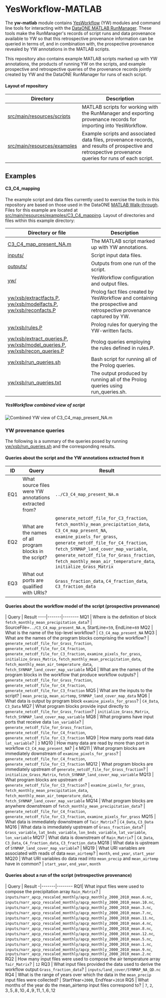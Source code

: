 YesWorkflow-MATLAB
==================

The __yw-matlab__ module contains [YesWorkflow](https://github.com/yesworkflow-org/yw-prototypes) (YW) modules and command line tools for interacting with the [DataONE MATLAB RunManager](https://github.com/DataONEorg/matlab-dataone/b). These tools make the RunManager's records of script runs and data provenance available to YW so that this retrospective provenance information can be queried in terms of, and in combination with, the prospective provenance revealed by YW annotations in the MATLAB scripts.

This repository also contains example MATLAB scripts marked up with YW annotations, the products of running YW on the scripts, and example prospective and retrospective queries of the provenance records jointly created by YW and the DataONE RunManager for runs of each script.

#### Layout of repository

Directory | Description
----------|------------
[src/main/resources/scripts](https://github.com/yesworkflow-org/yw-matlab/tree/master/src/main/resources/scripts) | MATLAB scripts for working with the RunManager and exporting provenance records for importing into YesWorkflow.
[src/main/resources/examples](https://github.com/yesworkflow-org/yw-matlab/tree/master/src/main/resources/examples) | Example scripts and associated data files, provenance records, and results of prospective and retrospective provenance queries for runs of each script.


Examples
--------

#### C3_C4_mapping

The example script and data files currently used to exercise the tools in this repository are based on those used in the DataONE [MATLAB Walk-through](https://github.com/DataONEorg/matlab-dataone/blob/master/docs/walk-through.rst).  Files for this example are located at [src/main/resources/examples/C3_C4_mapping](https://github.com/yesworkflow-org/yw-matlab/tree/master/src/main/resources/examples/C3_C4_mapping). Layout of directories and files within this example directory:

Directory or file | Description
------------------|------------
[C3_C4_map_present_NA.m](https://github.com/yesworkflow-org/yw-matlab/blob/master/src/main/resources/examples/C3_C4_mapping/C3_C4_map_present_NA.m) | The MATLAB script marked up with YW annotations.
[inputs/](https://github.com/yesworkflow-org/yw-matlab/tree/master/src/main/resources/examples/C3_C4_mapping/inputs) | Script input data files.
[outputs/](https://github.com/yesworkflow-org/yw-matlab/tree/master/src/main/resources/examples/C3_C4_mapping/outputs) | Outputs from one run of the script.
[yw/](https://github.com/yesworkflow-org/yw-matlab/tree/master/src/main/resources/examples/C3_C4_mapping/yw) | YesWorkflow configuration and output files.
[yw/xsb/extractfacts.P](https://github.com/yesworkflow-org/yw-matlab/tree/master/src/main/resources/examples/C3_C4_mapping/yw/xsb/extractfacts.P), [yw/xsb/modelfacts.P](https://github.com/yesworkflow-org/yw-matlab/tree/master/src/main/resources/examples/C3_C4_mapping/yw/xsb/modelfacts.P), [yw/xsb/reconfacts.P](https://github.com/yesworkflow-org/yw-matlab/tree/master/src/main/resources/examples/C3_C4_mapping/yw/xsb/reconfacts.P)  | Prolog fact files created by YesWorkflow and containing the prospective and retrospective provenance captured by YW.
[yw/xsb/rules.P](https://github.com/yesworkflow-org/yw-matlab/tree/master/src/main/resources/examples/C3_C4_mapping/yw/xsb/rules.P) | Prolog rules for querying the YW-written facts.
[yw/xsb/extract_queries.P](https://github.com/yesworkflow-org/yw-matlab/tree/master/src/main/resources/examples/C3_C4_mapping/yw/xsb/extract_queries.P), [yw/xsb/model_queries.P](https://github.com/yesworkflow-org/yw-matlab/tree/master/src/main/resources/examples/C3_C4_mapping/yw/xsb/model_queries.P), [yw/xsb/recon_queries.P](https://github.com/yesworkflow-org/yw-matlab/tree/master/src/main/resources/examples/C3_C4_mapping/yw/xsb/recon_queries.P)| Prolog queries employing the rules defined in rules.P.
[yw/xsb/run_queries.sh](https://github.com/yesworkflow-org/yw-matlab/tree/master/src/main/resources/examples/C3_C4_mapping/yw/xsb/run_queries.sh) | Bash script for running all of the Prolog queries.
[yw/xsb/run_queries.txt](https://github.com/yesworkflow-org/yw-matlab/tree/master/src/main/resources/examples/C3_C4_mapping/yw/xsb/run_queries.txt) | The output produced by running all of the Prolog queries using run_queries.sh.

##### YesWorkflow combined view of script

![Combined YW view of C3_C4_map_present_NA.m](https://raw.githubusercontent.com/yesworkflow-org/yw-matlab/master/src/main/resources/examples/C3_C4_mapping/yw/combined.png)

### YW provenance queries 

The following is a summary of the queries posed by running [yw/xsb/run_queries.sh](https://github.com/yesworkflow-org/yw-matlab/tree/master/src/main/resources/examples/C3_C4_mapping/yw/xsb/run_queries.sh) and the corresponding results.

#### Queries about the script and the YW annotations extracted from it

ID  | Query | Result
----|-------|--------
EQ1 | What source files were YW annotations extracted from?   | `../C3_C4_map_present_NA.m`
EQ2 | What are the names of all program blocks in the script? | `generate_netcdf_file_for_C3_fraction`, `fetch_monthly_mean_precipitation_data`, `C3_C4_map_present_NA`, `examine_pixels_for_grass`, `generate_netcdf_file_for_C4_fraction`, `fetch_SYNMAP_land_cover_map_variable`, `generate_netcdf_file_for_Grass_fraction`, `fetch_monthly_mean_air_temperature_data`, `initialize_Grass_Matrix`
EQ3 | What out ports are qualified with URIs? | `Grass_fraction_data`, `C4_fraction_data`, `C3_fraction_data`

#### Queries about the workflow model of the script (prospective provenance)

   | Query | Result
----|-------|--------
MQ1 | Where is the definition of block `fetch_monthly_mean_precipitation_data`? | SourceFile=`../C3_C4_map_present_NA.m`, StartLine=`59`, EndLine=`69`
MQ2 | What is the name of the top-level workflow? | `C3_C4_map_present_NA`
MQ3 | What are the names of the program blocks comprising the workflow? | `generate_netcdf_file_for_Grass_fraction`, `generate_netcdf_file_for_C4_fraction`, `generate_netcdf_file_for_C3_fraction`, `examine_pixels_for_grass`, `initialize_Grass_Matrix`, `fetch_monthly_mean_precipitation_data`, `fetch_monthly_mean_air_temperature_data`, `fetch_SYNMAP_land_cover_map_variable`
MQ4 | What are the names of the program blocks in the workflow that produce workflow outputs? | `generate_netcdf_file_for_Grass_fraction`, `generate_netcdf_file_for_C4_fraction`, `generate_netcdf_file_for_C3_fraction`
MQ5 | What are the inputs to the script? | `mean_precip`, `mean_airtemp`, `SYNMAP_land_cover_map_data`
MQ6 | What data is output by program block `examine_pixels_for_grass`? | `C4_Data`, `C3_Data`
MQ7 | What program blocks provide input directly to `generate_netcdf_file_for_Grass_fraction`? | `initialize_Grass_Matrix`, `fetch_SYNMAP_land_cover_map_variable`
MQ8 | What programs have input ports that receive data `lon_variable`? | `generate_netcdf_file_for_Grass_fraction`, `generate_netcdf_file_for_C4_fraction`, `generate_netcdf_file_for_C3_fraction`
MQ9 | How many ports read data `lat_variable`? | `3`
MQ10 | How many data are read by more than port in workflow `C3_C4_map_present_NA`? | `4`
MQ11 | What program blocks are immediately downstream of `examine_pixels_for_grass`? | `generate_netcdf_file_for_C4_fraction`, `generate_netcdf_file_for_C3_fraction`
MQ12 | What program blocks are immediately upstream of `generate_netcdf_file_for_Grass_fraction`? | `initialize_Grass_Matrix`, `fetch_SYNMAP_land_cover_map_variable`
MQ13 | What program blocks are upstream of `generate_netcdf_file_for_C3_fraction`? | `examine_pixels_for_grass`, `fetch_monthly_mean_precipitation_data`, `fetch_monthly_mean_air_temperature_data`, `fetch_SYNMAP_land_cover_map_variable`
MQ14 | What program blocks are anywhere downstream of `fetch_monthly_mean_precipitation_data`? | `generate_netcdf_file_for_C4_fraction`, `generate_netcdf_file_for_C3_fraction`, `examine_pixels_for_grass`
MQ15 | What data is immediately downstream of `Tair_Matrix`? | `C4_Data`, `C3_Data`
MQ16 | What data is immediately upstream of `Grass_fraction_data`? | `Grass_variable`, `lat_bnds_variable`, `lon_bnds_variable`, `lat_variable`, `lon_variable`
MQ17 | What data is downstream of `Rain_Matrix`? | `C4_Data`, `C3_Data`, `C4_fraction_data`, `C3_fraction_data`
MQ18 | What data is upstream of `SYNMAP_land_cover_map_variable`? |
MQ19 | What URI variables are associated with reads of data `mean_airtemp`? | `month`, `end_year`, `start_year`
MQ20 | What URI variables do data read into `mean_precip` and `mean_airtemp` have in common? | `start_year`, `end_year`, `month`

#### Queries about a run of the script (retrospective provenance)
 | Query | Result
-|-------|--------
RQ1| What input files were used to compose the precipitation array `Rain_Matrix`? | `inputs/narr_apcp_rescaled_monthly/apcp_monthly_2000_2010_mean.6.nc`,  `inputs/narr_apcp_rescaled_monthly/apcp_monthly_2000_2010_mean.10.nc`,  `inputs/narr_apcp_rescaled_monthly/apcp_monthly_2000_2010_mean.3.nc`,  `inputs/narr_apcp_rescaled_monthly/apcp_monthly_2000_2010_mean.7.nc`,  `inputs/narr_apcp_rescaled_monthly/apcp_monthly_2000_2010_mean.11.nc`,  `inputs/narr_apcp_rescaled_monthly/apcp_monthly_2000_2010_mean.4.nc`,  `inputs/narr_apcp_rescaled_monthly/apcp_monthly_2000_2010_mean.8.nc`,  `inputs/narr_apcp_rescaled_monthly/apcp_monthly_2000_2010_mean.12.nc`,  `inputs/narr_apcp_rescaled_monthly/apcp_monthly_2000_2010_mean.5.nc`,  `inputs/narr_apcp_rescaled_monthly/apcp_monthly_2000_2010_mean.1.nc`,  `inputs/narr_apcp_rescaled_monthly/apcp_monthly_2000_2010_mean.9.nc`,  `inputs/narr_apcp_rescaled_monthly/apcp_monthly_2000_2010_mean.2.nc`
RQ2 | How many input files were used to compose the air temperature array `Tair_Matrix`? | `12`
RQ3 | What input files provided the data used to derive the workflow output `Grass_fraction_data`? | `inputs/land_cover/SYNMAP_NA_QD.nc`
RQ4 | What is the range of years over which the data in the `mean_precip` input files were collected? | StartYear=`2000`, EndYear=`2010`
RQ5 | What months of the year do the mean_airtemp input files correspond to? | `7`, `2`, 3`,`5`,`8`,`10`,`4`,`9`,`11`,`1`,`6`,`12</ul>










